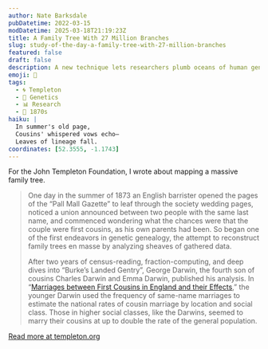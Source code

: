 ```yaml
---
author: Nate Barksdale
pubDatetime: 2022-03-15
modDatetime: 2025-03-18T21:19:23Z
title: A Family Tree With 27 Million Branches
slug: study-of-the-day-a-family-tree-with-27-million-branches
featured: false
draft: false
description: A new technique lets researchers plumb oceans of human genetic data to produce the largest ever family tree — and they’re just getting started.
emoji: 🌳
tags:
  - 🌀 Templeton
  - 🧬 Genetics
  - 📊 Research
  - 📅 1870s
haiku: |
  In summer's old page,  
  Cousins' whispered vows echo—  
  Leaves of lineage fall.
coordinates: [52.3555, -1.1743]
---
```


For the John Templeton Foundation, I wrote about mapping a massive family tree.

> One day in the summer of 1873 an English barrister opened the pages of the “Pall Mall Gazette” to leaf through the society wedding pages, noticed a union announced between two people with the same last name, and commenced wondering what the chances were that the couple were first cousins, as his own parents had been. So began one of the first endeavors in genetic genealogy, the attempt to reconstruct family trees en masse by analyzing sheaves of gathered data.
>
> After two years of census-reading, fraction-computing, and deep dives into “Burke’s Landed Gentry”, George Darwin, the fourth son of cousins Charles Darwin and Emma Darwin, published his analysis. In “[Marriages between First Cousins in England and their Effects](http://darwin-online.org.uk/converted/pdf/1875_Marriages_A1058.pdf),” the younger Darwin used the frequency of same-name marriages to estimate the national rates of cousin marriage by location and social class. Those in higher social classes, like the Darwins, seemed to marry their cousins at up to double the rate of the general population.

[Read more at templeton.org](https://www.templeton.org/news/a-family-tree-with-27-million-branches)
